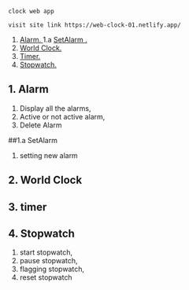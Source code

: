     clock web app

    visit site link https://web-clock-01.netlify.app/

1. [ Alarm. ](#alarm)
    1.a [SetAlarm .](#setalarm)
2. [ World Clock. ](#clock)
3. [ Timer. ](#timer)
4. [ Stopwatch. ](#stopwatch)

## 1. Alarm
 1. Display all the alarms,
 2. Active or not active alarm,
 3. Delete Alarm

##1.a SetAlarm
  1. setting new alarm

## 2. World Clock


## 3. timer


## 4. Stopwatch
  1. start stopwatch,
  2. pause stopwatch,
  3. flagging stopwatch,
  4. reset stopwatch
